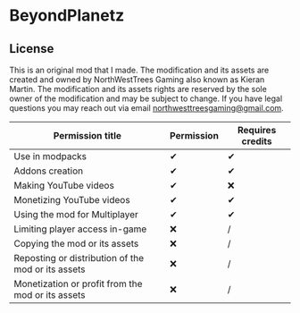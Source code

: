 # BeyondPlanetz

## License
This is an original mod that I made. The modification and its assets are created and owned by NorthWestTrees Gaming also known as Kieran Martin. The modification and its assets rights are reserved by the sole owner of the modification and may be subject to change. If you have legal questions you may reach out via email northwesttreesgaming@gmail.com.

| Permission title | Permission | Requires credits |
| --- | --- | --- |
| Use in modpacks | ✔ | ✔ |
| Addons creation | ✔ | ✔ |
| Making YouTube videos | ✔ | ❌ |
| Monetizing YouTube videos | ✔ | ✔ |
| Using the mod for Multiplayer | ✔ | ✔ |
| Limiting player access in-game | ❌ | / |
| Copying the mod or its assets | ❌ | / |
| Reposting or distribution of the mod or its assets | ❌ | / |
| Monetization or profit from the mod or its assets | ❌ | / |
